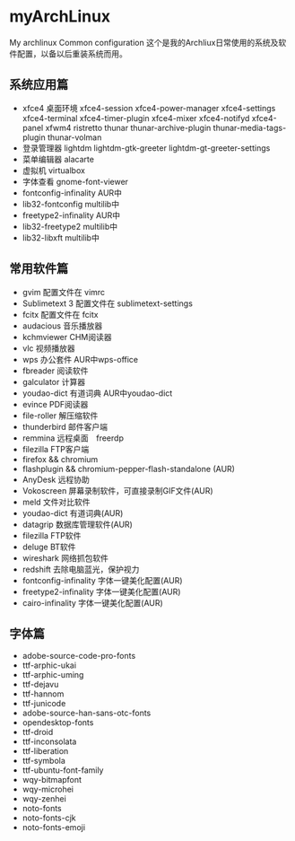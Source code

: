 # myArchLinux
My archlinux Common configuration
这个是我的Archliux日常使用的系统及软件配置，以备以后重装系统而用。
## 系统应用篇
* xfce4 桌面环境    xfce4-session xfce4-power-manager xfce4-settings xfce4-terminal xfce4-timer-plugin xfce4-mixer xfce4-notifyd xfce4-panel xfwm4 ristretto thunar thunar-archive-plugin thunar-media-tags-plugin thunar-volman
* 登录管理器 lightdm lightdm-gtk-greeter lightdm-gt-greeter-settings
* 菜单编辑器 alacarte
* 虚拟机 virtualbox　
* 字体查看 gnome-font-viewer 
* fontconfig-infinality     AUR中
* lib32-fontconfig          multilib中
* freetype2-infinality      AUR中
* lib32-freetype2           multilib中
* lib32-libxft              multilib中
## 常用软件篇
* gvim 配置文件在            vimrc
* Sublimetext 3 配置文件在    sublimetext-settings
* fcitx 配置文件在            fcitx
* audacious 音乐播放器
* kchmviewer CHM阅读器
* vlc 视频播放器
* wps 办公套件      AUR中wps-office
* fbreader 阅读软件
* galculator  计算器
* youdao-dict 有道词典  AUR中youdao-dict
* evince PDF阅读器
* file-roller 解压缩软件
* thunderbird 邮件客户端
* remmina 远程桌面　freerdp
* filezilla FTP客户端
* firefox && chromium
* flashplugin && chromium-pepper-flash-standalone (AUR)
* AnyDesk 远程协助
* Vokoscreen 屏幕录制软件，可直接录制GIF文件(AUR)
* meld 文件对比软件
* youdao-dict 有道词典(AUR)
* datagrip 数据库管理软件(AUR)
* filezilla FTP软件
* deluge BT软件
* wireshark 网络抓包软件
* redshift 去除电脑蓝光，保护视力
* fontconfig-infinality 字体一键美化配置(AUR)
* freetype2-infinality 字体一键美化配置(AUR)
* cairo-infinality 字体一键美化配置(AUR)

## 字体篇
* adobe-source-code-pro-fonts
* ttf-arphic-ukai
* ttf-arphic-uming
* ttf-dejavu
* ttf-hannom
* ttf-junicode
* adobe-source-han-sans-otc-fonts
* opendesktop-fonts
* ttf-droid
* ttf-inconsolata
* ttf-liberation
* ttf-symbola
* ttf-ubuntu-font-family
* wqy-bitmapfont
* wqy-microhei
* wqy-zenhei
* noto-fonts
* noto-fonts-cjk
* noto-fonts-emoji
